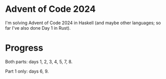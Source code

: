 # Advent of Code 2024
I'm solving Advent of Code 2024 in Haskell (and maybe other languages; so far I've also done Day 1 in Rust).

# Progress
Both parts: days 1, 2, 3, 4, 5, 7, 8.

Part 1 only: days 6, 9.
